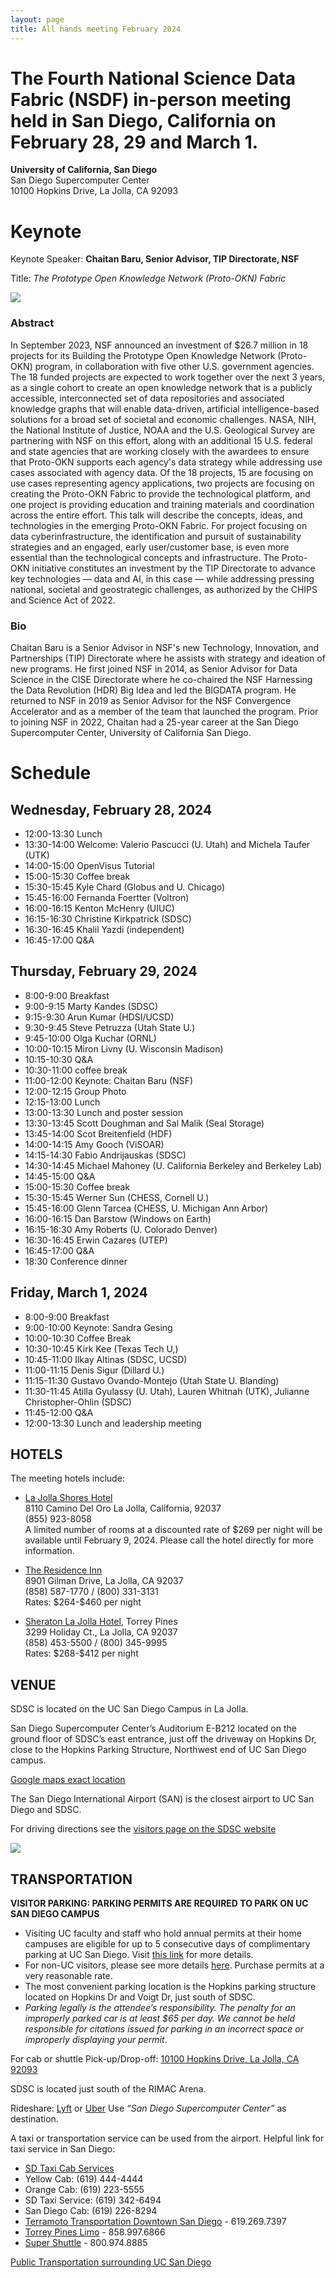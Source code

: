 ```yaml
---
layout: page
title: All hands meeting February 2024
---
```


# The Fourth National Science Data Fabric (NSDF) in-person meeting held in San Diego, California on February 28, 29 and March 1.

**University of California, San Diego** <br>
San Diego Supercomputer Center<br>
10100 Hopkins Drive, La Jolla, CA 92093<br>

# Keynote

Keynote Speaker: **Chaitan Baru, Senior Advisor, TIP Directorate, NSF**

Title: _The Prototype Open Knowledge Network (Proto-OKN) Fabric_

<img src="assets/images/Baru.jpg" align=center/>

### Abstract

In September 2023, NSF announced an investment of $26.7 million in 18 projects for its Building the Prototype Open Knowledge Network (Proto-OKN) program, in collaboration with five other U.S. government agencies. The 18 funded projects are expected to work together over the next 3 years, as a single cohort to create an open knowledge network that is a publicly accessible, interconnected set of data repositories and associated knowledge graphs that will enable data-driven, artificial intelligence-based solutions for a broad set of societal and economic challenges.
NASA, NIH, the National Institute of Justice, NOAA and the U.S. Geological Survey are partnering with NSF on this effort, along with an additional 15 U.S. federal and state agencies that are working closely with the awardees to ensure that Proto-OKN supports each agency's data strategy while addressing use cases associated with agency data. Of the 18 projects, 15 are focusing on use cases representing agency applications, two projects are focusing on creating the Proto-OKN Fabric to provide the technological platform, and one project is providing education and training materials and coordination across the entire effort.
This talk will describe the concepts, ideas, and technologies in the emerging Proto-OKN Fabric. For project focusing on data cyberinfrastructure, the identification and pursuit of sustainability strategies and an engaged, early user/customer base, is even more essential than the technological concepts and infrastructure. The Proto-OKN initiative constitutes an investment by the TIP Directorate to advance key technologies — data and AI, in this case — while addressing pressing national, societal and geostrategic challenges, as authorized by the CHIPS and Science Act of 2022.

### Bio

Chaitan Baru is a Senior Advisor in NSF's new Technology, Innovation, and Partnerships (TIP) Directorate where he assists with strategy and ideation of new programs. He first joined NSF in 2014, as Senior Advisor for Data Science in the CISE Directorate where he co-chaired the NSF Harnessing the Data Revolution (HDR) Big Idea and led the BIGDATA program. He returned to NSF in 2019 as Senior Advisor for the NSF Convergence Accelerator and as a member of the team that launched the program. Prior to joining NSF in 2022, Chaitan had a 25-year career at the San Diego Supercomputer Center, University of California San Diego.

# Schedule

## Wednesday, February 28, 2024

- 12:00-13:30 Lunch
- 13:30-14:00 Welcome: Valerio Pascucci (U. Utah) and Michela Taufer (UTK)
- 14:00-15:00 OpenVisus Tutorial
- 15:00-15:30 Coffee break
- 15:30-15:45 Kyle Chard (Globus and U. Chicago)
- 15:45-16:00 Fernanda Foertter (Voltron)
- 16:00-16:15 Kenton McHenry (UIUC)
- 16:15-16:30 Christine Kirkpatrick (SDSC)
- 16:30-16:45 Khalil Yazdi (independent)
- 16:45-17:00 Q&A

## Thursday, February 29, 2024

- 8:00-9:00 Breakfast
- 9:00-9:15 Marty Kandes (SDSC)
- 9:15-9:30 Arun Kumar (HDSI/UCSD)
- 9:30-9:45 Steve Petruzza (Utah State U.)
- 9:45-10:00 Olga Kuchar (ORNL)
- 10:00-10:15 Miron Livny (U. Wisconsin Madison)
- 10:15-10:30 Q&A
- 10:30-11:00 coffee break
- 11:00-12:00 Keynote: Chaitan Baru (NSF)
- 12:00-12:15 Group Photo
- 12:15-13:00 Lunch
- 13:00-13:30 Lunch and poster session
- 13:30-13:45 Scott Doughman and Sal Malik (Seal Storage)
- 13:45-14:00 Scot Breitenfield (HDF)
- 14:00-14:15 Amy Gooch (ViSOAR)
- 14:15-14:30 Fabio Andrijauskas (SDSC)
- 14:30-14:45 Michael Mahoney (U. California Berkeley and Berkeley Lab)
- 14:45-15:00 Q&A
- 15:00-15:30 Coffee break
- 15:30-15:45 Werner Sun (CHESS, Cornell U.)
- 15:45-16:00 Glenn Tarcea (CHESS, U. Michigan Ann Arbor)
- 16:00-16:15 Dan Barstow (Windows on Earth)
- 16:15-16:30 Amy Roberts (U. Colorado Denver)
- 16:30-16:45 Erwin Cazares (UTEP)
- 16:45-17:00 Q&A
- 18:30 Conference dinner

## Friday, March 1, 2024

- 8:00-9:00 Breakfast
- 9:00-10:00 Keynote: Sandra Gesing
- 10:00-10:30 Coffee Break
- 10:30-10:45 Kirk Kee (Texas Tech U,)
- 10:45-11:00 Ilkay Altinas (SDSC, UCSD)
- 11:00-11:15 Denis Sigur (Dillard U.)
- 11:15-11:30 Gustavo Ovando-Montejo (Utah State U. Blanding)
- 11:30-11:45 Atilla Gyulassy (U. Utah), Lauren Whitnah (UTK), Julianne Christopher-Ohlin (SDSC)
- 11:45-12:00 Q&A
- 12:00-13:30 Lunch and leadership meeting

<!-- ## LODGING

The NSDF AHM will not have a dedicated room block; however, there are a number of hotels near the SDSC. -->

## HOTELS

The meeting hotels include:

- [La Jolla Shores Hotel](https://www.ljshoreshotel.com/?gad_source=1&gclid=CjwKCAiAg9urBhB_EiwAgw88mS2u7SZ5x3zWrnbHdUaFg46MNv6zQi93bOsM5IWg7fVdsmn9Yxz-wBoC34UQAvD_BwE)<br>8110 Camino Del Oro La Jolla, California, 92037 <br>
  (855) 923-8058<br>
  A limited number of rooms at a discounted rate of \$269 per night will be available until February 9, 2024. Please call the hotel directly for more information.<br>

- [The Residence Inn](https://www.marriott.com/en-us/hotels/lajca-residence-inn-san-diego-la-jolla) <br>
  8901 Gilman Drive, La Jolla, CA 92037 <br>
  (858) 587-1770 / (800) 331-3131<br>
  Rates: \$264-\$460 per night <br>

- [Sheraton La Jolla Hotel](https://www.marriott.com/en-us/hotels/sanjs-sheraton-la-jolla-hotel), Torrey Pines <br>
  3299 Holiday Ct., La Jolla, CA 92037<br>
  (858) 453-5500 / (800) 345-9995<br>
  Rates: \$268-\$412 per night <br>

## VENUE

SDSC is located on the UC San Diego Campus in La Jolla.

San Diego Supercomputer Center’s Auditorium E-B212 located on the ground floor of SDSC’s east entrance, just off the driveway on Hopkins Dr, close to the Hopkins Parking Structure, Northwest end of UC San Diego campus.

[Google maps exact location](https://www.google.com/maps/place/32%C2%B053'04.0%22N+117%C2%B014'20.9%22W/@32.884443,-117.2413197,17z/data=!3m1!4b1!4m5!3m4!1s0x0:0x0!8m2!3d32.884443!4d-117.239131)

The San Diego International Airport (SAN) is the closest airport to UC San Diego and SDSC.

For driving directions see the [visitors page on the SDSC website](http://www.sdsc.edu/about_sdsc/visitor_info.html)

<img src="/assets/images/ucsd-parking.png" />

## TRANSPORTATION

**VISITOR PARKING: PARKING PERMITS ARE REQUIRED TO PARK ON UC SAN DIEGO CAMPUS**

- Visiting UC faculty and staff who hold annual permits at their home campuses are eligible for up to 5 consecutive days of complimentary parking at UC San Diego.
  Visit [this link](http://transportation.ucsd.edu/parking/visitor/reciprocity.html) for more details.
- For non-UC visitors, please see more details [here](http://transportation.ucsd.edu/parking/visitor/conference.html). Purchase permits at a very reasonable rate.
- The most convenient parking location is the Hopkins parking structure located on Hopkins Dr and Voigt Dr, just south of SDSC.
- _Parking legally is the attendee’s responsibility. The penalty for an improperly parked car is at least $65 per day. We cannot be held responsible for citations issued for parking in an incorrect space or improperly displaying your permit_.

For cab or shuttle Pick-up/Drop-off: [10100 Hopkins Drive, La Jolla, CA 92093](https://www.google.com/maps?q=San+Diego+Supercomputer+Center,+10100+Hopkins+Drive,+La+Jolla,+CA&hl=en&sll=32.824552,-117.108978&sspn=0.439681,0.874786&oq=san&hq=San+Diego+Supercomputer+Center,+10100+Hopkins+Drive,+La+Jolla,+CA&t=m&z=14)

SDSC is located just south of the RIMAC Arena.

Rideshare: [Lyft](https://www.lyft.com/rider) or [Uber](https://www.uber.com/us/en/ride/) Use _“San Diego Supercomputer Center”_ as destination.

A taxi or transportation service can be used from the airport.
Helpful link for taxi service in San Diego:

- [SD Taxi Cab Services](http://www.taxifarefinder.com/)
- Yellow Cab: (619) 444-4444
- Orange Cab: (619) 223-5555
- SD Taxi Service: (619) 342-6494
- San Diego Cab: (619) 226-8294
- [Terramoto Transportation Downtown San Diego](http://www.terramoto.net/) - 619.269.7397
- [Torrey Pines Limo](http://www.torreypineslimo.com/) - 858.997.6866
- [Super Shuttle](http://www.supershuttle.com/Locations/SANAirportShuttleSanDiego.aspx) - 800.974.8885

[Public Transportation surrounding UC San Diego](https://transportation.ucsd.edu/alternatives/transit/)

<br><br>
